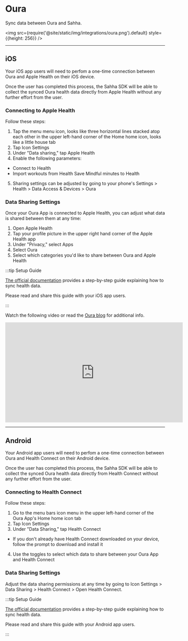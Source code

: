# Oura

Sync data between Oura and Sahha.

<img src={require('@site/static/img/integrations/oura.png').default} style={{height: 256}} />

---

## iOS

Your iOS app users will need to perfom a one-time connection between Oura and Apple Health on their iOS device.

Once the user has completed this process, the Sahha SDK will be able to collect the synced Oura health data directly from Apple Health without any further effort from the user.

### Connecting to Apple Health

Follow these steps:

1. Tap the menu menu icon, looks like three horizontal lines stacked atop each other in the upper left-hand corner of the Home home icon, looks like a little house tab
2. Tap Icon Settings
3. Under "Data sharing," tap Apple Health
4. Enable the following parameters:
 - Connect to Health
 - Import workouts from Health
Save Mindful minutes to Health
5. Sharing settings can be adjusted by going to your phone's Settings > Health > Data Access & Devices > Oura

### Data Sharing Settings

Once your Oura App is connected to Apple Health, you can adjust what data is shared between them at any time:

1. Open Apple Health
2. Tap your profile picture in the upper right hand corner of the Apple Health app
3. Under "Privacy," select Apps
4. Select Oura
5. Select which categories you'd like to share between Oura and Apple Health

:::tip Setup Guide

[The official documentation](https://support.ouraring.com/hc/en-us/articles/360025438734-How-to-Use-Apple-Health-with-Oura) provides a step-by-step guide explaining how to sync health data.

Please read and share this guide with your iOS app users.

:::

Watch the following video or read the [Oura blog](https://ouraring.com/blog/apple-health/) for additional info.

<iframe width="560" height="315" src="https://www.youtube-nocookie.com/embed/_88kTruHgpA?si=P7iR22a07GbXXZnD" title="YouTube video player" frameborder="0" allow="accelerometer; autoplay; clipboard-write; encrypted-media; gyroscope; picture-in-picture; web-share" allowfullscreen></iframe>

---

## Android

Your Android app users will need to perfom a one-time connection between Oura and Health Connect on their Android device.

Once the user has completed this process, the Sahha SDK will be able to collect the synced Oura health data directly from Health Connect without any further effort from the user.

### Connecting to Health Connect

Follow these steps:

1. Go to the menu bars icon menu in the upper left-hand corner of the Oura App's Home home icon tab
2. Tap Icon Settings
3. Under "Data Sharing," tap Health Connect
- If you don't already have Health Connect downloaded on your device, follow the prompt to download and install it
4. Use the toggles to select which data to share between your Oura App and Health Connect

### Data Sharing Settings

Adjust the data sharing permissions at any time by going to Icon Settings > Data Sharing > Health Connect > Open Health Connect.

:::tip Setup Guide

[The official documentation](https://support.ouraring.com/hc/en-us/articles/10786105824531-How-to-Use-Health-Connect-by-Android-with-Oura) provides a step-by-step guide explaining how to sync health data.

Please read and share this guide with your Android app users.

:::